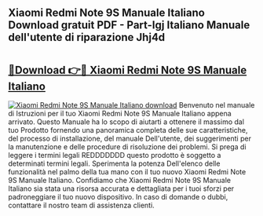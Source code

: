 ## Xiaomi Redmi Note 9S Manuale Italiano Download gratuit PDF - Part-Igj Italiano Manuale dell'utente di riparazione Jhj4d

# <h2><a href="http://dfeggxj.blite.top/?on=Xiaomi+Redmi+Note+9S+Manuale+Italiano">🔗Download 👉🔴 Xiaomi Redmi Note 9S Manuale Italiano</a></h2>

[![Xiaomi Redmi Note 9S Manuale Italiano download](https://i.imgur.com/lujVjoI.png)](http://dfeggxj.blite.top/?on=Xiaomi+Redmi+Note+9S+Manuale+Italiano)
Benvenuto nel manuale di Istruzioni per il tuo Xiaomi Redmi Note 9S Manuale Italiano appena arrivato. Questo Manuale ha lo scopo di aiutarti a ottenere il massimo dal tuo Prodotto fornendo una panoramica completa delle sue caratteristiche, del processo di installazione, del manuale Dell'utente, dei suggerimenti per la manutenzione e delle procedure di risoluzione dei problemi. Si prega di leggere i termini legali REDDDDDDD questo prodotto è soggetto a determinati termini legali. Sperimenta la potenza Dell'elenco delle funzionalità nel palmo della tua mano con il tuo nuovo Xiaomi Redmi Note 9S Manuale Italiano. Confidiamo che Xiaomi Redmi Note 9S Manuale Italiano sia stata una risorsa accurata e dettagliata per i tuoi sforzi per padroneggiare il tuo nuovo dispositivo. In caso di domande o dubbi, contattare il nostro team di assistenza clienti.
